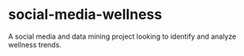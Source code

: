 # social-media-wellness
A social media and data mining project looking to identify and analyze wellness trends.
